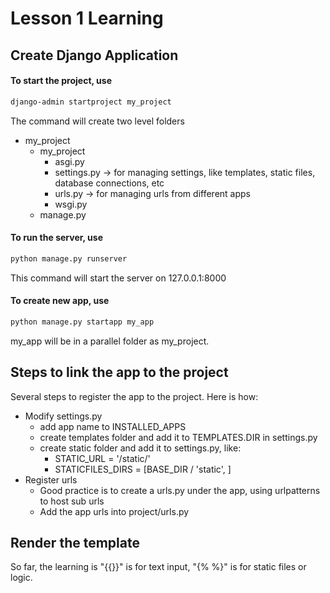 # Lesson 1 Learning

## Create Django Application

#### To start the project, use
```bash
django-admin startproject my_project
```
The command will create two level folders
  * my_project
    * my_project
      * asgi.py
      * settings.py -> for managing settings, like templates, static files, database connections, etc
      * urls.py  -> for managing urls from different apps
      * wsgi.py
    * manage.py


#### To run the server, use
```bash
python manage.py runserver
```
This command will start the server on 127.0.0.1:8000


#### To create new app, use
```bash
python manage.py startapp my_app
```
my_app will be in a parallel folder as my_project.


## Steps to link the app to the project
Several steps to register the app to the project. Here is how:

* Modify settings.py
  * add app name to INSTALLED_APPS
  * create templates folder and add it to TEMPLATES.DIR in settings.py
  * create static folder and add it to settings.py, like:
    * STATIC_URL = '/static/'
    * STATICFILES_DIRS = [BASE_DIR / 'static', ]
* Register urls
  * Good practice is to create a urls.py under the app, using urlpatterns to host sub urls
  * Add the app urls into project/urls.py


## Render the template
So far, the learning is "{{}}" is for text input, "{% %}" is for static files or logic.
